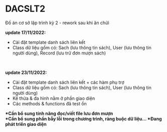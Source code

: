 # DACSLT2
Đồ án cơ sở lập trình kỳ 2 - rework sau khi ăn chửi

<b> update 17/11/2022: </b>
- Cài đặt template danh sách liên kết
- Class dữ liệu gồm có: Sach (lưu thông tin sách), User (lưu thông tin người dùng), Record (lưu trữ đơn mượn sách)
<br>

<b> update 23/11/2022: </b>
- Cài đặt template danh sách liên kết + các hàm phụ trợ
- Class dữ liệu gồm có: Sach (lưu thông tin sách), User (lưu thông tin người dùng)
- Kế thừa & đa hình nằm ở phần giao diện
- Các methods & functions đã test ổn

<b> *Cần bổ sung tính năng đọc/viết file lưu đơn mượn <br>
    *Cần bổ sung phần bẫy lỗi trong chương trình, ràng buộc dữ liệu...
    *Đang phát triển giao diện
  </b>

